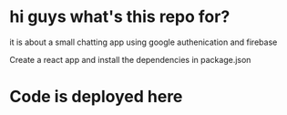 # hi guys what's this repo for?
it is about a small chatting app using google authenication and firebase 

Create a react app and install the dependencies in package.json

# Code is deployed here
